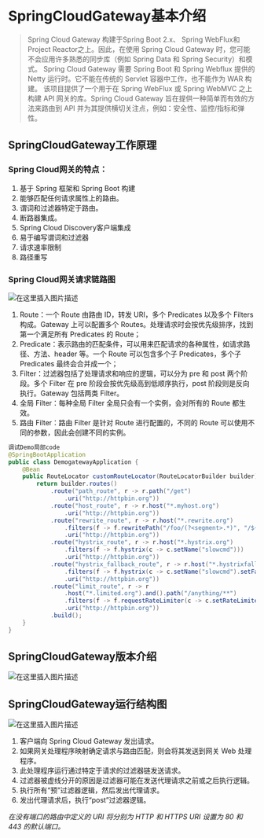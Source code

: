 # SpringCloudGateway基本介绍

> Spring Cloud Gateway 构建于Spring Boot 2.x、 Spring WebFlux和Project Reactor之上。因此，在使用 Spring Cloud Gateway 时，您可能不会应用许多熟悉的同步库（例如 Spring Data 和 Spring Security）和模式。
> Spring Cloud Gateway 需要 Spring Boot 和 Spring Webflux 提供的 Netty 运行时。它不能在传统的 Servlet 容器中工作，也不能作为 WAR 构建。
> 该项目提供了一个用于在 Spring WebFlux 或 Spring WebMVC 之上构建 API 网关的库。Spring Cloud Gateway 旨在提供一种简单而有效的方法来路由到 API 并为其提供横切关注点，例如：安全性、监控/指标和弹性。

## SpringCloudGateway工作原理
### Spring Cloud网关的特点：
1. 基于 Spring 框架和 Spring Boot 构建
2.  能够匹配任何请求属性上的路由。
3.  谓词和过滤器特定于路由。
4.  断路器集成。
5. Spring Cloud Discovery客户端集成
6. 易于编写谓词和过滤器
7. 请求速率限制
8. 路径重写

### Spring Cloud网关请求链路图
![在这里插入图片描述](http://124.222.54.192:4000/public/upload/2024/03/06/202403061427488662.png)
1. Route：一个 Route 由路由 ID，转发 URI，多个 Predicates 以及多个 Filters 构成。Gateway 上可以配置多个 Routes。处理请求时会按优先级排序，找到第一个满足所有 Predicates 的 Route；
2. Predicate：表示路由的匹配条件，可以用来匹配请求的各种属性，如请求路径、方法、header 等。一个 Route 可以包含多个子 Predicates，多个子 Predicates 最终会合并成一个；
3. Filter：过滤器包括了处理请求和响应的逻辑，可以分为 pre 和 post 两个阶段。多个 Filter 在 pre 阶段会按优先级高到低顺序执行，post 阶段则是反向执行。Gateway 包括两类 Filter。
4. 全局 Filter：每种全局 Filter 全局只会有一个实例，会对所有的 Route 都生效。
5. 路由 Filter：路由 Filter 是针对 Route 进行配置的，不同的 Route 可以使用不同的参数，因此会创建不同的实例。

```java
调试Demo局部code
@SpringBootApplication
public class DemogatewayApplication {
	@Bean
	public RouteLocator customRouteLocator(RouteLocatorBuilder builder) {
		return builder.routes()
			.route("path_route", r -> r.path("/get")
				.uri("http://httpbin.org"))
			.route("host_route", r -> r.host("*.myhost.org")
				.uri("http://httpbin.org"))
			.route("rewrite_route", r -> r.host("*.rewrite.org")
				.filters(f -> f.rewritePath("/foo/(?<segment>.*)", "/${segment}"))
				.uri("http://httpbin.org"))
			.route("hystrix_route", r -> r.host("*.hystrix.org")
				.filters(f -> f.hystrix(c -> c.setName("slowcmd")))
				.uri("http://httpbin.org"))
			.route("hystrix_fallback_route", r -> r.host("*.hystrixfallback.org")
				.filters(f -> f.hystrix(c -> c.setName("slowcmd").setFallbackUri("forward:/hystrixfallback")))
				.uri("http://httpbin.org"))
			.route("limit_route", r -> r
				.host("*.limited.org").and().path("/anything/**")
				.filters(f -> f.requestRateLimiter(c -> c.setRateLimiter(redisRateLimiter())))
				.uri("http://httpbin.org"))
			.build();
	}
}
```
## SpringCloudGateway版本介绍
![在这里插入图片描述](http://124.222.54.192:4000/public/upload/2024/03/05/202403051401373075.png)

## SpringCloudGateway运行结构图
![在这里插入图片描述](http://124.222.54.192:4000/public/upload/2024/03/05/202403051401372859.png)

1. 客户端向 Spring Cloud Gateway 发出请求。
2. 如果网关处理程序映射确定请求与路由匹配，则会将其发送到网关 Web 处理程序。
3. 此处理程序运行通过特定于请求的过滤器链发送请求。
4. 过滤器被虚线分开的原因是过滤器可能在发送代理请求之前或之后执行逻辑。
5. 执行所有“预”过滤器逻辑，然后发出代理请求。
6. 发出代理请求后，执行“post”过滤器逻辑。

*在没有端口的路由中定义的 URI 将分别为 HTTP 和 HTTPS URI 设置为 80 和 443 的默认端口。*